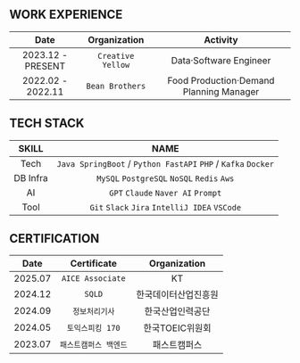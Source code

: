 ## WORK EXPERIENCE

|Date|Organization|Activity|
|:---:|:---:|:---:|
|2023.12 - PRESENT|`Creative Yellow`|Data·Software Engineer|
|2022.02 - 2022.11|`Bean Brothers`|Food Production·Demand Planning Manager|

## TECH STACK
|SKILL|NAME|
|:---:|:---:|
|Tech|`Java SpringBoot` / `Python FastAPI` `PHP` / `Kafka` `Docker`|
|DB Infra|`MySQL` `PostgreSQL` `NoSQL` `Redis` `Aws`|
|AI|`GPT` `Claude` `Naver AI` `Prompt`|
|Tool|`Git` `Slack` `Jira` `IntelliJ IDEA` `VSCode`|

## CERTIFICATION
|Date|Certificate|Organization|
|:---:|:---:|:---:|
|2025.07|`AICE Associate`|KT|
|2024.12|`SQLD`|한국데이터산업진흥원|
|2024.09|`정보처리기사`|한국산업인력공단|
|2024.05|`토익스피킹 170`|한국TOEIC위원회|
|2023.07|`패스트캠퍼스 백엔드`|패스트캠퍼스|
